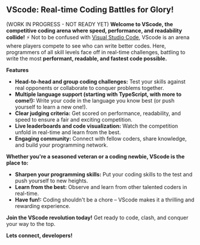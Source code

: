 ## VScode: Real-time Coding Battles for Glory!
(WORK IN PROGRESS - NOT READY YET)
**Welcome to VScode, the competitive coding arena where speed, performance, and readability collide!** ⚡
Not to be confused with [Visual Studio Code](https://code.visualstudio.com), VScode is an arena where players compete to see who can write better codes.
Here, programmers of all skill levels face off in real-time challenges, battling to write the most **performant, readable, and fastest code possible.**

**Features**
* **Head-to-head and group coding challenges:** Test your skills against real opponents or collaborate to conquer problems together.
* **Multiple language support (starting with TypeScript, with more to come!):** Write your code in the language you know best (or push yourself to learn a new one!).
* **Clear judging criteria:** Get scored on performance, readability, and speed to ensure a fair and exciting competition.
* **Live leaderboards and code visualization:** Watch the competition unfold in real-time and learn from the best.
* **Engaging community:** Connect with fellow coders, share knowledge, and build your programming network.

**Whether you're a seasoned veteran or a coding newbie, VScode is the place to:**

* **Sharpen your programming skills:** Put your coding skills to the test and push yourself to new heights.
* **Learn from the best:** Observe and learn from other talented coders in real-time.
* **Have fun!:** Coding shouldn't be a chore – VScode makes it a thrilling and rewarding experience.

**Join the VScode revolution today!** Get ready to code, clash, and conquer your way to the top.


**Lets connect, developers!**
